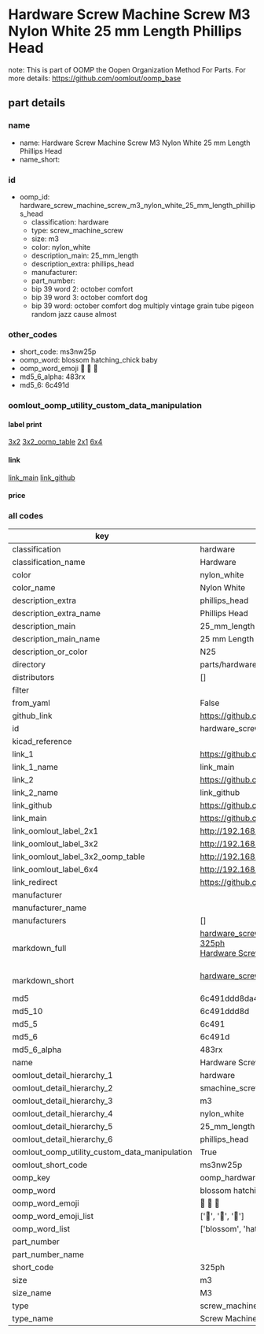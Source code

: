 # Hardware Screw Machine Screw M3 Nylon White 25 mm Length Phillips Head  

note: This is part of OOMP the Oopen Organization Method For Parts. For more details: https://github.com/oomlout/oomp_base

##  part details
  







### name
* name: Hardware Screw Machine Screw M3 Nylon White 25 mm Length Phillips Head
* name_short: 
### id
* oomp_id: hardware_screw_machine_screw_m3_nylon_white_25_mm_length_phillips_head
  * classification: hardware
  * type: screw_machine_screw
  * size: m3
  * color: nylon_white
  * description_main: 25_mm_length
  * description_extra: phillips_head
  * manufacturer: 
  * part_number: 
  * bip 39 word 2: october comfort
  * bip 39 word 3: october comfort dog
  * bip 39 word: october comfort dog multiply vintage grain tube pigeon random jazz cause almost

### other_codes
* short_code: ms3nw25p
* oomp_word: blossom hatching_chick baby
* oomp_word_emoji :blossom: :hatching_chick: :baby:
* md5_6_alpha: 483rx
* md5_6: 6c491d






### oomlout_oomp_utility_custom_data_manipulation
#### label print
[3x2](http://192.168.1.245:1112/?label=oomp%20483rx)
[3x2_oomp_table](http://192.168.1.108:1112/?label=oomp%20483rx)
[2x1](http://192.168.1.242:1112/?label=oomp%20483rx)
[6x4](http://192.168.1.55:1112/?label=oomp%20483rx)    

#### link

[link_main](https://github.com/oomlout/oomlout_oomp_version_1_messy/tree/main/parts/hardware_screw_machine_screw_m3_nylon_white_25_mm_length_phillips_head) [link_github](https://github.com/oomlout/oomlout_oomp_version_1_messy/tree/main/parts/hardware_screw_machine_screw_m3_nylon_white_25_mm_length_phillips_head)                             

#### price







### all codes 
| key | value |  
| --- | --- |  
| classification | hardware |  
| classification_name | Hardware |  
| color | nylon_white |  
| color_name | Nylon White |  
| description_extra | phillips_head |  
| description_extra_name | Phillips Head |  
| description_main | 25_mm_length |  
| description_main_name | 25 mm Length |  
| description_or_color | N25 |  
| directory | parts/hardware_screw_machine_screw_m3_nylon_white_25_mm_length_phillips_head |  
| distributors | [] |  
| filter |  |  
| from_yaml | False |  
| github_link | https://github.com/oomlout/oomlout_oomp_part_src/tree/main/parts/hardware_screw_machine_screw_m3_nylon_white_25_mm_length_phillips_head |  
| id | hardware_screw_machine_screw_m3_nylon_white_25_mm_length_phillips_head |  
| kicad_reference |  |  
| link_1 | https://github.com/oomlout/oomlout_oomp_version_1_messy/tree/main/parts/hardware_screw_machine_screw_m3_nylon_white_25_mm_length_phillips_head |  
| link_1_name | link_main |  
| link_2 | https://github.com/oomlout/oomlout_oomp_version_1_messy/tree/main/parts/hardware_screw_machine_screw_m3_nylon_white_25_mm_length_phillips_head |  
| link_2_name | link_github |  
| link_github | https://github.com/oomlout/oomlout_oomp_version_1_messy/tree/main/parts/hardware_screw_machine_screw_m3_nylon_white_25_mm_length_phillips_head |  
| link_main | https://github.com/oomlout/oomlout_oomp_version_1_messy/tree/main/parts/hardware_screw_machine_screw_m3_nylon_white_25_mm_length_phillips_head |  
| link_oomlout_label_2x1 | http://192.168.1.242:1112/?label=oomp%20483rx |  
| link_oomlout_label_3x2 | http://192.168.1.245:1112/?label=oomp%20483rx |  
| link_oomlout_label_3x2_oomp_table | http://192.168.1.108:1112/?label=oomp%20483rx |  
| link_oomlout_label_6x4 | http://192.168.1.55:1112/?label=oomp%20483rx |  
| link_redirect | https://github.com/oomlout/oomlout_oomp_version_1_messy/tree/main/parts/hardware_screw_machine_screw_m3_nylon_white_25_mm_length_phillips_head |  
| manufacturer |  |  
| manufacturer_name |  |  
| manufacturers | [] |  
| markdown_full | [hardware_screw_machine_screw_m3_nylon_white_25_mm_length_phillips_head](none)<br>[325ph](none)<br>[Hardware Screw Machine Screw M3 Nylon White 25 Mm Length Phillips Head](none)<br><br> |  
| markdown_short | [hardware_screw_machine_screw_m3_nylon_white_25_mm_length_phillips_head](none)<br><br> |  
| md5 | 6c491ddd8da4bd41967a1916810b8cc8 |  
| md5_10 | 6c491ddd8d |  
| md5_5 | 6c491 |  
| md5_6 | 6c491d |  
| md5_6_alpha | 483rx |  
| name | Hardware Screw Machine Screw M3 Nylon White 25 mm Length Phillips Head |  
| oomlout_detail_hierarchy_1 | hardware |  
| oomlout_detail_hierarchy_2 | smachine_screw |  
| oomlout_detail_hierarchy_3 | m3 |  
| oomlout_detail_hierarchy_4 | nylon_white |  
| oomlout_detail_hierarchy_5 | 25_mm_length |  
| oomlout_detail_hierarchy_6 | phillips_head |  
| oomlout_oomp_utility_custom_data_manipulation | True |  
| oomlout_short_code | ms3nw25p |  
| oomp_key | oomp_hardware_screw_machine_screw_m3_nylon_white_25_mm_length_phillips_head |  
| oomp_word | blossom hatching_chick baby |  
| oomp_word_emoji | :blossom: :hatching_chick: :baby: |  
| oomp_word_emoji_list | [':blossom:', ':hatching_chick:', ':baby:'] |  
| oomp_word_list | ['blossom', 'hatching_chick', 'baby'] |  
| part_number |  |  
| part_number_name |  |  
| short_code | 325ph |  
| size | m3 |  
| size_name | M3 |  
| type | screw_machine_screw |  
| type_name | Screw Machine Screw |  
